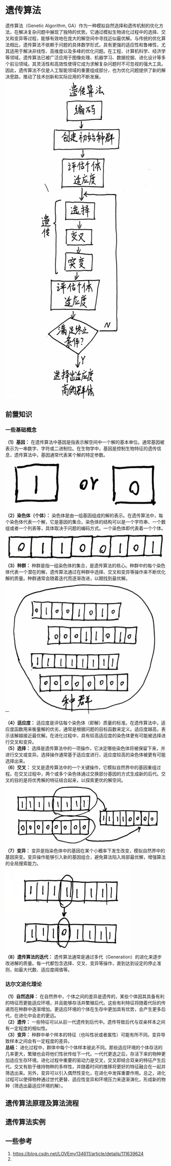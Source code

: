 # 遗传算法
遗传算法（Genetic Algorithm, GA）作为一种模拟自然选择和遗传机制的优化方法，在解决复杂问题中展现了独特的优势。它通过模拟生物进化过程中的选择、交叉和变异等过程，能够有效地在庞大的解空间中寻找近似最优解。与传统的优化算法相比，遗传算法不依赖于问题的具体数学形式，具有更强的适应性和鲁棒性，尤其适用于解决非线性、高维度以及多峰的优化问题。在工程、计算机科学、经济学等领域，遗传算法已被广泛应用于图像处理、机器学习、数据挖掘、进化设计等多个前沿领域。其灵活性和高效性使得它成为求解复杂问题时不可忽视的强大工具。因此，遗传算法不仅是人工智能领域的重要组成部分，也为优化问题提供了新的解决思路，推动了技术创新和实际应用的不断发展。  
![](遗传算法/遗传算法_2025-01-04-11-32-35.png) 
## 前置知识
### 一些基础概念
**（1）基因：** 在遗传算法中基因是指表示解空间中一个解的基本单位。通常基因被表示为一串数字、字符或二进制位。在生物学中，基因是控制生物特征的遗传信息，遗传算法中，基因通常代表某个解的特定参数。  
![](遗传算法/遗传算法_2025-01-04-11-51-27.png)  
**（2）染色体（个体）：** 染色体是由一组基因组成的解的表示。在遗传算法中，每个染色体代表一个解，它是基因的集合。染色体的结构可以是一个字符串、一个数组或者一个列表等，具体取决于问题的编码方式。一个染色体即代表着一个个体。  
![](遗传算法/遗传算法_2025-01-04-11-51-51.png)  
**（3）种群：** 种群是指一组染色体的集合，是遗传算法的核心。种群中的每个染色体代表一个潜在的解，遗传算法通过在种群中选择、交叉和变异等操作来不断优化解的质量。种群通常会随着迭代而逐渐改进，以期找到最优解。  
![](遗传算法/遗传算法_2025-01-04-12-12-02.png)  
**（4）适应度：** 适应度是评估每个染色体（即解）质量的标准。在遗传算法中，适应度函数用来衡量解的优劣，通常是根据问题的目标函数来定义。适应度越高，表示该解越接近最优解。在进化过程中，具有较高适应度的染色体更有可能被选择进行交叉和变异。  
**（5）选择：** 选择是遗传算法中的一项操作，它决定哪些染色体将被保留下来，并进行交叉或变异。选择操作通常基于适应度进行，适应度较高的染色体被更有可能选择出来。  
**（6）交叉：** 交叉是遗传算法中的一个关键操作，它模拟自然界中的基因重组过程。在交叉过程中，两个或多个染色体通过交换部分基因的方式生成新的后代。交叉的目的是将优秀解的特征结合起来，以探索更优的解空间。  
![](遗传算法/遗传算法_2025-01-04-12-15-05.png)  
**（7）变异：** 变异是指染色体中的基因在某个小概率下发生改变，模拟自然界中的基因突变。变异操作能够引入新的基因组合，避免算法陷入局部最优解，增强算法的全局搜索能力。  
![](遗传算法/遗传算法_2025-01-04-12-15-57.png)  
**（8）遗传算法的迭代：** 遗传算法通常是通过多代（Generation）的进化来逐步改进解的质量。每一代都包含选择、交叉、变异等操作，直到达到设定的停止准则，如最大代数、适应度阈值等。  
### 达尔文进化理论
**（1）自然选择：** 在自然界中，个体之间的差异是遗传的，某些个体因其具备有利的特征而更能适应环境，并且能够存活并繁殖后代。这些有利特征将随着代际的传递而在种群中逐渐增加。更适应环境的个体在生存中更加具有优势，会产生更多后代，在进化中会走的更远。    
**（2）遗传：** 一些特征可以从前一代遗传到后代中。遗传导致后代与双亲样本之间有一定程度的相似性。  
**（3）变异：** 种群中单个样本的特征（也叫性状或者属性）可能有所不同。变异导致样本之间会有一定程度的差异。  
**总结：** 进化过程中，群体中每个个体样本彼此不同。那些适应环境的个体存活的几率更大，繁殖也会将他们性状传给下一代。一代代更迭之后，存活下来的物种更加适应生存环境。进化过程中重要的驱动力是交叉，交叉即结合双亲的特征产生后代。交叉有助于维持物种的多样性，并随着时间的推移将更好的特征融合在一起并筛选出来。另外，变异可以引入偶然性变化，在进化中发挥重要作用。总之，进化过程可以使得物种通过世代更替、适应性变异和环境压力来逐渐演化，形成新的物种（筛选出最适应环境的解）。  
## 遗传算法原理及算法流程

## 遗传算法实例
## 一些参考
1. https://blog.csdn.net/LOVEmy134611/article/details/111639624  
2. 
